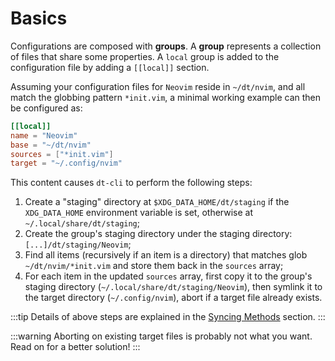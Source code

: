# Basics

Configurations are composed with **groups**.  A **group** represents a
collection of files that share some properties.  A `local` group is added to
the configuration file by adding a `[[local]]` section.

Assuming your configuration files for `Neovim` reside in `~/dt/nvim`, and all
match the globbing pattern `*init.vim`, a minimal working example can then be
configured as:

```toml
[[local]]
name = "Neovim"
base = "~/dt/nvim"
sources = ["*init.vim"]
target = "~/.config/nvim"
```

This content causes `dt-cli` to perform the following steps:

1. Create a "staging" directory at `$XDG_DATA_HOME/dt/staging` if the
   `XDG_DATA_HOME` environment variable is set, otherwise at
   `~/.local/share/dt/staging`;
2. Create the group's staging directory under the staging directory:
  `[...]/dt/staging/Neovim`;
3. Find all items (recursively if an item is a directory) that matches glob
   `~/dt/nvim/*init.vim` and store them back in the `sources` array;
4. For each item in the updated `sources` array, first copy it to the group's
   staging directory (`~/.local/share/dt/staging/Neovim`), then symlink it to
   the target directory (`~/.config/nvim`), abort if a target file already
   exists.

:::tip
Details of above steps are explained in the [Syncing
Methods](03-syncing-methods) section.
:::

:::warning
Aborting on existing target files is probably not what you want.  Read on for
a better solution!
:::
